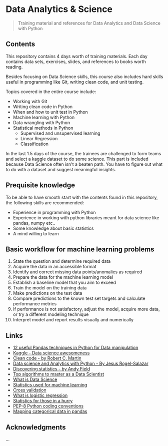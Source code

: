 # Data Analytics & Science
> Training material and references for Data Analytics and Data Science with Python

## Contents
This repository contains 4 days worth of training materials.
Each day contains data sets, exercises, slides, and references to books worth reading.

Besides focusing on Data Science skills, this course also includes hard skills useful in programming like Git, writing clean code, and unit testing.

Topics covered in the entire course include:
- Working with Git
- Writing clean code in Python
- When and how to unit test in Python
- Machine learning with Python
- Data wrangling with Python
- Statistical methods in Python
	- Supervised and unsupervised learning
	- Linear Regression
	- Classification

In the last 1.5 days of the course, the trainees are challenged to form teams and select a kaggle dataset to do some science.
This part is included because Data Science often isn't a beaten path. You have to figure out what to do with a dataset and suggest meaningful insights.

## Prequisite knowledge
To be able to have smooth start with the contents found in this repository, the following skills are recommended:
- Experience in programming with Python
- Experience in working with python libraries meant for data science like pandas, numpy etc..
- Some knowledge about basic statistics
- A mind willing to learn

## Basic workflow for machine learning problems
1) State the question and determine required data
2) Acquire the data in an accessible format
3) Identify and correct missing data points/anomalies as required
4) Prepare the data for the machine learning model
5) Establish a baseline model that you aim to exceed
6) Train the model on the training data
7) Make predictions on the test data
8) Compare predictions to the known test set targets and calculate performance metrics
9) If performance is not satisfactory, adjust the model, acquire more data, or try a different modeling technique
10) Interpret model and report results visually and numerically

## Links
- [12 useful Pandas techniques in Python for Data manipulation](https://www.analyticsvidhya.com/blog/2016/01/12-pandas-techniques-python-data-manipulation/)
- [Kaggle - Data science awesomeness](https://www.kaggle.com)
- [Clean code - by Robert C. Martin](https://www.investigatii.md/uploads/resurse/Clean_Code.pdf)
- [Data science and Analytics with Python - By Jesus Rogel-Salazar](https://www.bol.com/nl/p/data-science-and-analytics-with-python/9200000073544412/)
- [Discovering statistics - by Andy Field](https://www.discoveringstatistics.com/)
- [Top algorithms to master as a Data Scientist](https://www.quora.com/What-are-the-top-algorithms-that-every-data-scientist-should-have-in-their-toolbox/answer/Rahul-Agarwal-10)
- [What is Data Science](https://www.quora.com/What-is-data-science)
- [Statistics used for machine learning](https://towardsdatascience.com/june-edition-probability-statistics-machine-learning-fab82bbe36b2)
- [Cross validation](https://www.analyticsvidhya.com/blog/2018/05/improve-model-performance-cross-validation-in-python-r/)
- [What is logistic regression](https://www.analyticsvidhya.com/blog/2015/11/beginners-guide-on-logistic-regression-in-r/)
- [Statistics for those in a hurry](https://towardsdatascience.com/statistics-for-people-in-a-hurry-a9613c0ed0b)
- [PEP-8 Python coding conventions](https://www.python.org/dev/peps/pep-0008/)
- [Mapping categorical data in pandas](http://benalexkeen.com/mapping-categorical-data-in-pandas/)

## Acknowledgments
...

